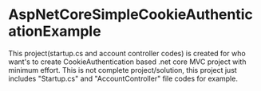# AspNetCoreSimpleCookieAuthenticationExample
This project(startup.cs and account controller codes) is created for who want's to create CookieAuthentication based .net core MVC project with minimum effort. This is not complete project/solution, this project just includes "Startup.cs" and "AccountController" file codes for example.
